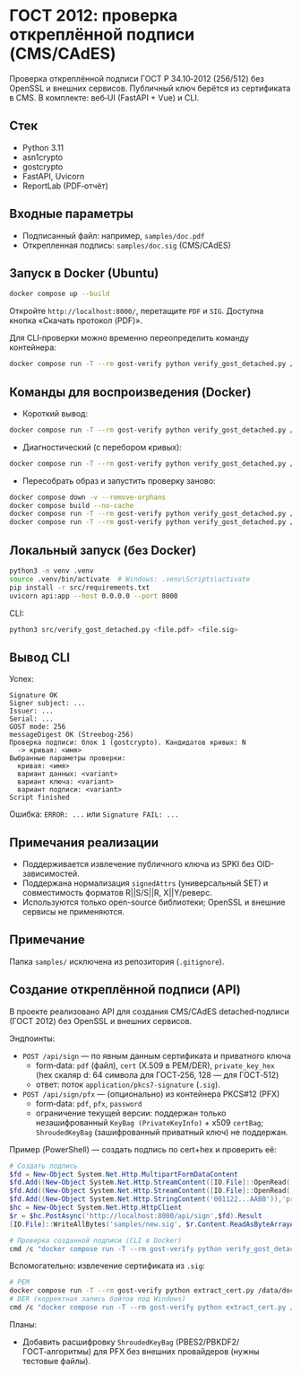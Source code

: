 # ГОСТ 2012: проверка откреплённой подписи (CMS/CAdES)

Проверка откреплённой подписи ГОСТ Р 34.10‑2012 (256/512) без OpenSSL и внешних сервисов. Публичный ключ берётся из сертификата в CMS. В комплекте: веб‑UI (FastAPI + Vue) и CLI.

## Стек
- Python 3.11
- asn1crypto
- gostcrypto
 - FastAPI, Uvicorn
 - ReportLab (PDF‑отчёт)

## Входные параметры
- Подписанный файл: например, `samples/doc.pdf`
- Открепленная подпись: `samples/doc.sig` (CMS/CAdES)

## Запуск в Docker (Ubuntu)
```bash
docker compose up --build
```
Откройте `http://localhost:8000/`, перетащите `PDF` и `SIG`. Доступна кнопка «Скачать протокол (PDF)».

Для CLI‑проверки можно временно переопределить команду контейнера:
```bash
docker compose run -T --rm gost-verify python verify_gost_detached.py /data/your.pdf /data/your.sig
```

## Команды для воспроизведения (Docker)

- Короткий вывод:
```bash
docker compose run -T --rm gost-verify python verify_gost_detached.py /data/doc.pdf /data/doc.sig
```

- Диагностический (с перебором кривых):
```bash
docker compose run -T --rm gost-verify python verify_gost_detached.py /data/doc.pdf /data/doc.sig --verbose
```

- Пересобрать образ и запустить проверку заново:
```bash
docker compose down -v --remove-orphans
docker compose build --no-cache
docker compose run -T --rm gost-verify python verify_gost_detached.py /data/doc.pdf /data/doc.sig
docker compose run -T --rm gost-verify python verify_gost_detached.py /data/doc.pdf /data/doc.sig --verbose
```

## Локальный запуск (без Docker)
```bash
python3 -m venv .venv
source .venv/bin/activate  # Windows: .venv\Scripts\activate
pip install -r src/requirements.txt
uvicorn api:app --host 0.0.0.0 --port 8000
```
CLI:
```bash
python3 src/verify_gost_detached.py <file.pdf> <file.sig>
```

## Вывод CLI
Успех:
```
Signature OK
Signer subject: ...
Issuer: ...
Serial: ...
GOST mode: 256
messageDigest OK (Streebog-256)
Проверка подписи: блок 1 (gostcrypto). Кандидатов кривых: N
  -> кривая: <имя>
Выбранные параметры проверки:
  кривая: <имя>
  вариант данных: <variant>
  вариант ключа: <variant>
  вариант подписи: <variant>
Script finished
```
Ошибка: `ERROR: ...` или `Signature FAIL: ...`

## Примечания реализации
- Поддерживается извлечение публичного ключа из SPKI без OID-зависимостей.
- Поддержана нормализация `signedAttrs` (универсальный SET) и совместимость форматов R||S/S||R, X||Y/реверс.
- Используются только open-source библиотеки; OpenSSL и внешние сервисы не применяются.

## Примечание
Папка `samples/` исключена из репозитория (`.gitignore`).


## Создание откреплённой подписи (API)

В проекте реализовано API для создания CMS/CAdES detached‑подписи (ГОСТ 2012) без OpenSSL и внешних сервисов.

Эндпоинты:
- `POST /api/sign` — по явным данным сертификата и приватного ключа
  - form‑data: `pdf` (файл), `cert` (X.509 в PEM/DER), `private_key_hex` (hex скаляр d: 64 символа для ГОСТ‑256, 128 — для ГОСТ‑512)
  - ответ: поток `application/pkcs7-signature` (`.sig`).
- `POST /api/sign/pfx` — (опционально) из контейнера PKCS#12 (PFX)
  - form‑data: `pdf`, `pfx`, `password`
  - ограничение текущей версии: поддержан только незашифрованный `KeyBag (PrivateKeyInfo)` + x509 `certBag`; `ShroudedKeyBag` (зашифрованный приватный ключ) не поддержан.

Пример (PowerShell) — создать подпись по cert+hex и проверить её:
```powershell
# Создать подпись
$fd = New-Object System.Net.Http.MultipartFormDataContent
$fd.Add((New-Object System.Net.Http.StreamContent([IO.File]::OpenRead('samples/doc.pdf'))),'pdf','doc.pdf')
$fd.Add((New-Object System.Net.Http.StreamContent([IO.File]::OpenRead('samples/cert.cer'))),'cert','cert.cer')
$fd.Add((New-Object System.Net.Http.StringContent('001122...AABB')),'private_key_hex')
$hc = New-Object System.Net.Http.HttpClient
$r = $hc.PostAsync('http://localhost:8000/api/sign',$fd).Result
[IO.File]::WriteAllBytes('samples/new.sig', $r.Content.ReadAsByteArrayAsync().Result)

# Проверка созданной подписи (CLI в Docker)
cmd /c "docker compose run -T --rm gost-verify python verify_gost_detached.py /data/doc.pdf /data/new.sig --verbose"
```

Вспомогательно: извлечение сертификата из `.sig`:
```bash
# PEM
docker compose run -T --rm gost-verify python extract_cert.py /data/doc.sig > samples/cert.pem
# DER (корректная запись байтов под Windows)
cmd /c "docker compose run -T --rm gost-verify python extract_cert.py /data/doc.sig --der > samples\\cert.cer"
```

Планы:
- Добавить расшифровку `ShroudedKeyBag` (PBES2/PBKDF2/ГОСТ‑алгоритмы) для PFX без внешних провайдеров (нужны тестовые файлы).


